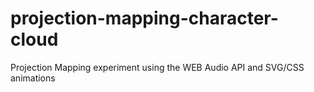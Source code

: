 # projection-mapping-character-cloud

Projection Mapping experiment using the WEB Audio API and SVG/CSS animations
